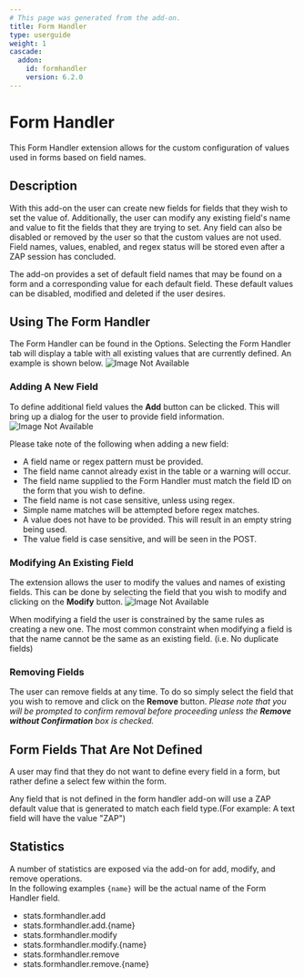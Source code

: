 ```yaml
---
# This page was generated from the add-on.
title: Form Handler
type: userguide
weight: 1
cascade:
  addon:
    id: formhandler
    version: 6.2.0
---
```


# Form Handler

This Form Handler extension allows for the custom configuration of values used in forms based on field names.

## Description

With this add-on the user can create new fields for fields that they wish to set the
value of. Additionally, the user can modify any existing field's name and value to fit the fields that
they are trying to set. Any field can also be disabled or removed by the user so that the custom values
are not used. Field names, values, enabled, and regex status will be stored even after a ZAP session has
concluded.

The add-on provides a set of default field names that may be found on a form and a corresponding
value for each default field. These default values can be disabled, modified and deleted if the
user desires.

## Using The Form Handler

The Form Handler can be found in the Options. Selecting the Form Handler tab will display a table
with all existing values that are currently defined. An example is shown below.
![Image Not Available](/docs/desktop/addons/form-handler/images/formHandlerTable.PNG)

### Adding A New Field

To define additional field values the **Add** button can be clicked. This will bring up a dialog
for the user to provide field information.
![Image Not Available](/docs/desktop/addons/form-handler/images/formHandlerAddDialog.PNG)

Please take note of the following when adding a new field:

* A field name or regex pattern must be provided.
* The field name cannot already exist in the table or a warning will occur.
* The field name supplied to the Form Handler must match the field ID on the form that you wish to define.
* The field name is not case sensitive, unless using regex.
* Simple name matches will be attempted before regex matches.
* A value does not have to be provided. This will result in an empty string being used.
* The value field is case sensitive, and will be seen in the POST.


### Modifying An Existing Field

The extension allows the user to modify the values and names of existing fields. This can be done
by selecting the field that you wish to modify and clicking on the **Modify** button.
![Image Not Available](/docs/desktop/addons/form-handler/images/formHandlerModDialog.PNG)

When modifying a field the user is constrained by the same rules as creating a new one. The most
common constraint when modifying a field is that the name cannot be the same as an existing field.
(i.e. No duplicate fields)

### Removing Fields

The user can remove fields at any time. To do so simply select the field that you wish to remove and
click on the **Remove** button. *Please note that you will be prompted to confirm removal before
proceeding unless the **Remove without Confirmation** box is checked.*

## Form Fields That Are Not Defined

A user may find that they do not want to define every field in a form, but rather define a select few within
the form.

Any field that is not defined in the form handler add-on will use a ZAP default value that is generated to match
each field type.(For example: A text field will have the value "ZAP")

## Statistics

A number of statistics are exposed via the add-on for add, modify, and remove operations.  
In the following examples `{name}` will be the actual name of the Form Handler field.

* stats.formhandler.add
* stats.formhandler.add.{name}
* stats.formhandler.modify
* stats.formhandler.modify.{name}
* stats.formhandler.remove
* stats.formhandler.remove.{name}

